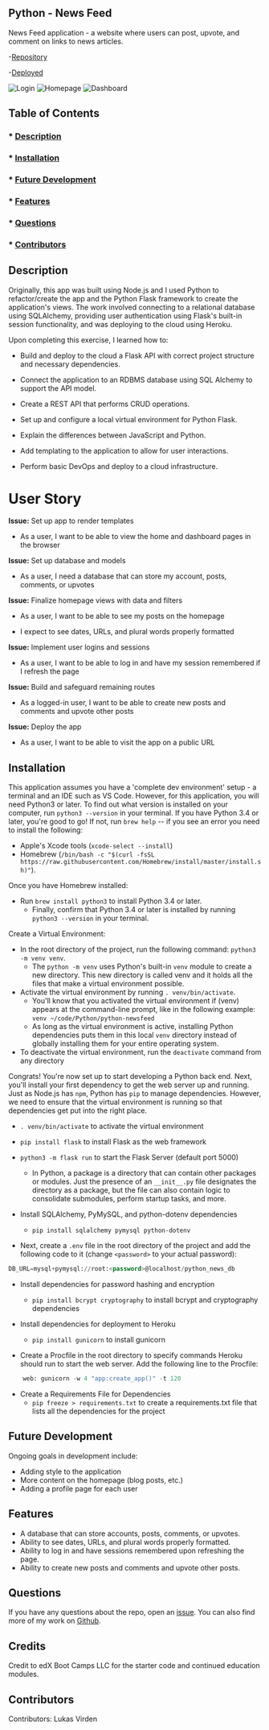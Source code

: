 ## Python - News Feed

News Feed application - a website where users can post, upvote, and comment on links to news articles. 

-[Repository](https://github.com/luksvrd/PyNews)

-[Deployed](https://ljv-python-newsfeed-af7bd51bba2f.herokuapp.com/)

![Login](src/login.jpg)
![Homepage](src/homepage.jpg)
![Dashboard](src/dashboard.jpg)

## Table of Contents

### \* [Description](#description)

### \* [Installation](#installation)

### \* [Future Development](#Future-Development)

### \* [Features](#Features)

### \* [Questions](#questions)

### \* [Contributors](#contributors)

## Description

Originally, this app was built using Node.js and I used Python to refactor/create the app and the Python Flask framework to create the application's views. The work involved connecting to a relational database using SQLAlchemy, providing user authentication using Flask's built-in session functionality, and was deploying to the cloud using Heroku.

Upon completing this exercise, I learned how to:

- Build and deploy to the cloud a Flask API with correct project structure and necessary dependencies.

- Connect the application to an RDBMS database using SQL Alchemy to support the API model.

- Create a REST API that performs CRUD operations.

- Set up and configure a local virtual environment for Python Flask.

- Explain the differences between JavaScript and Python.

- Add templating to the application to allow for user interactions.

- Perform basic DevOps and deploy to a cloud infrastructure.

# User Story


**Issue:** Set up app to render templates

* As a user, I want to be able to view the home and dashboard pages in the browser

**Issue:** Set up database and models

* As a user, I need a database that can store my account, posts, comments, or upvotes

**Issue:** Finalize homepage views with data and filters

* As a user, I want to be able to see my posts on the homepage

* I expect to see dates, URLs, and plural words properly formatted

**Issue:** Implement user logins and sessions

* As a user, I want to be able to log in and have my session remembered if I refresh the page

**Issue:** Build and safeguard remaining routes

* As a logged-in user, I want to be able to create new posts and comments and upvote other posts

**Issue:** Deploy the app

* As a user, I want to be able to visit the app on a public URL

## Installation

This application assumes you have a 'complete dev environment' setup - a terminal and an IDE such as VS Code. However, for this application, you will need Python3 or later. To find out what version is installed on your computer, run `python3 --version` in your terminal. If you have Python 3.4 or later, you're good to go! 
If not, run `brew help` -- if you see an error you need to install the following:
- Apple's Xcode tools (`xcode-select --install`) 
- Homebrew (`/bin/bash -c "$(curl -fsSL https://raw.githubusercontent.com/Homebrew/install/master/install.sh)"`). 

Once you have Homebrew installed:
- Run `brew install python3` to install Python 3.4 or later.
    - Finally, confirm that Python 3.4 or later is installed by running `python3 --version` in your terminal.


Create a Virtual Environment:

- In the root directory of the project, run the following command: `python3 -m venv venv`. 
    - The `python -m venv` uses Python's built-in `venv` module to create a new directory. This new directory is called venv and it holds all the files that make a virtual environment possible.
- Activate the virtual environment by running `. venv/bin/activate`. 
    - You'll know that you activated the virtual environment if (venv) appears at the command-line prompt, like in the following example: `venv ~/code/Python/python-newsfeed`
    - As long as the virtual environment is active, installing Python dependencies puts them in this local `venv` directory instead of globally installing them for your entire operating system.
- To deactivate the virtual environment, run the `deactivate` command from any directory

Congrats! You're now set up to start developing a Python back end. Next, you'll install your first dependency to get the web server up and running. Just as Node.js has `npm`, Python has `pip` to manage dependencies. However, we need to ensure that the virtual environment is running so that dependencies get put into the right place. 
- `. venv/bin/activate` to activate the virtual environment
- `pip install flask` to install Flask as the web framework
- `python3 -m flask run` to start the Flask Server (default port 5000)
    - In Python, a package is a directory that can contain other packages or modules. Just the presence of an `__init__.py` file designates the directory as a package, but the file can also contain logic to consolidate submodules, perform startup tasks, and more.
- Install SQLAlchemy, PyMySQL, and python-dotenv dependencies
    - `pip install sqlalchemy pymysql python-dotenv`

- Next, create a `.env` file in the root directory of the project and add the following code to it (change `<password>` to your actual password):
```sql
DB_URL=mysql+pymysql://root:<password>@localhost/python_news_db
```

- Install dependencies for password hashing and encryption
    - `pip install bcrypt cryptography` to install bcrypt and cryptography dependencies 

- Install dependencies for deployment to Heroku
    - `pip install gunicorn` to install gunicorn 

- Create a Procfile in the root directory to specify commands Heroku should run to start the web server. Add the following line to the Procfile:
```python
    web: gunicorn -w 4 "app:create_app()" -t 120
```
- Create a Requirements File for Dependencies 
    - `pip freeze > requirements.txt` to create a requirements.txt file that lists all the dependencies for the project

## Future Development

Ongoing goals in development include:

- Adding style to the application
- More content on the homepage (blog posts, etc.)
- Adding a profile page for each user

## Features

- A database that can store accounts, posts, comments, or upvotes.
- Ability to see dates, URLs, and plural words properly formatted.
- Ability to log in and have sessions remembered upon refreshing the page.
- Ability to create new posts and comments and upvote other posts.

## Questions

If you have any questions about the repo, open an [issue](https://github.com/luksvrd/python-newsfeed/issues). You can also find more of my work on [Github](https://github.com/luksvrd).

## Credits

Credit to edX Boot Camps LLC for the starter code and continued education modules.

## Contributors

Contributors: Lukas Virden

